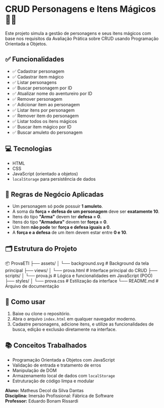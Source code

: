 # CRUD Personagens e Itens Mágicos 🧙‍♂️

Este projeto simula a gestão de personagens e seus itens mágicos com base nos requisitos da Avaliação Prática sobre CRUD usando Programação Orientada a Objetos.

## ✅ Funcionalidades

- ✅ Cadastrar personagem  
- ✅ Cadastrar item mágico  
- ✅ Listar personagens  
- ✅ Buscar personagem por ID  
- ✅ Atualizar nome do aventureiro por ID  
- ✅ Remover personagem  
- ✅ Adicionar item ao personagem  
- ✅ Listar itens por personagem  
- ✅ Remover item do personagem  
- ✅ Listar todos os itens mágicos  
- ✅ Buscar item mágico por ID  
- ✅ Buscar amuleto do personagem  

## 💻 Tecnologias

- HTML
- CSS
- JavaScript (orientado a objetos)
- `localStorage` para persistência de dados

## 🧠 Regras de Negócio Aplicadas

- Um personagem só pode possuir **1 amuleto**.
- A soma da **força + defesa de um personagem** deve ser **exatamente 10**.
- Itens do tipo **"Arma"** devem ter **defesa = 0**.
- Itens do tipo **"Armadura"** devem ter **força = 0**.
- Um item **não pode** ter **força e defesa iguais a 0**.
- A **força e a defesa** de um item devem estar entre **0 e 10**.

## 🗂️ Estrutura do Projeto

📦 ProvaETI
├── assets/
│   └── background.svg      # Background da tela principal
├── views/
│   └── prova.html          # Interface principal do CRUD
├── scripts/
│   └── prova.js            # Lógica e funcionalidades em JavaScript (POO)
├── styles/
│   └── prova.css           # Estilização da interface
└── README.md               # Arquivo de documentação


## 🚀 Como usar

1. Baixe ou clone o repositório.
2. Abra o arquivo `index.html` em qualquer navegador moderno.
3. Cadastre personagens, adicione itens, e utilize as funcionalidades de busca, edição e exclusão diretamente na interface.

## 📚 Conceitos Trabalhados

- Programação Orientada a Objetos com JavaScript
- Validação de entrada e tratamento de erros
- Manipulação de DOM
- Armazenamento local de dados com `localStorage`
- Estruturação de código limpa e modular


**Aluno:** Matheus Decol da Silva Dantas  
**Disciplina:** Imersão Profissional: Fábrica de Software  
**Professor:** Eduardo Bonam Rissardi
